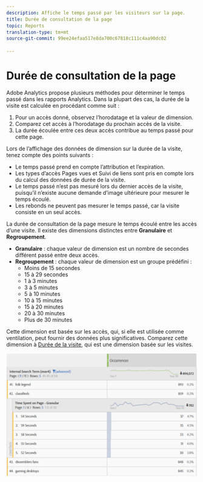 ```yaml
---
description: Affiche le temps passé par les visiteurs sur la page.
title: Durée de consultation de la page
topic: Reports
translation-type: tm+mt
source-git-commit: 99ee24efaa517e8da700c67818c111c4aa90dc02

---
```



# Durée de consultation de la page

Adobe Analytics propose plusieurs méthodes pour déterminer le temps passé dans les rapports Analytics. Dans la plupart des cas, la durée de la visite est calculée en procédant comme suit :

1. Pour un accès donné, observez l’horodatage et la valeur de dimension.
2. Comparez cet accès à l’horodatage du prochain accès de la visite.
3. La durée écoulée entre ces deux accès contribue au temps passé pour cette page.

Lors de l’affichage des données de dimension sur la durée de la visite, tenez compte des points suivants :

* Le temps passé prend en compte l’attribution et l’expiration.
* Les types d’accès Pages vues et Suivi de liens sont pris en compte lors du calcul des données de durée de la visite.
* Le temps passé n’est pas mesuré lors du dernier accès de la visite, puisqu’il n’existe aucune demande d’image ultérieure pour mesurer le temps écoulé.
* Les rebonds ne peuvent pas mesurer le temps passé, car la visite consiste en un seul accès.

La durée de consultation de la page mesure le temps écoulé entre les accès d’une visite. Il existe des dimensions distinctes entre **Granulaire** et **Regroupement**.

* **Granulaire** : chaque valeur de dimension est un nombre de secondes différent passé entre deux accès.
* **Regroupement** : chaque valeur de dimension est un groupe prédéfini :
   * Moins de 15 secondes
   * 15 à 29 secondes
   * 1 à 3 minutes
   * 3 à 5 minutes
   * 5 à 10 minutes
   * 10 à 15 minutes
   * 15 à 20 minutes
   * 20 à 30 minutes
   * Plus de 30 minutes

Cette dimension est basée sur les accès, qui, si elle est utilisée comme ventilation, peut fournir des données plus significatives. Comparez cette dimension à [Durée de la visite](reports-time-spent-per-visit.md), qui est une dimension basée sur les visites.

![Durée](/help/components/c-variables/c-metrics/assets/time-spent1.png)
